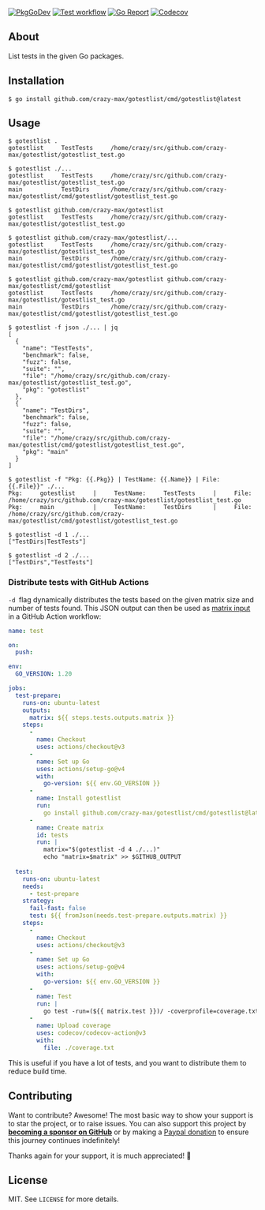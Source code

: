 [![PkgGoDev](https://img.shields.io/badge/go.dev-docs-007d9c?logo=go&logoColor=white&style=flat-square)](https://pkg.go.dev/github.com/crazy-max/gotestlist)
[![Test workflow](https://img.shields.io/github/actions/workflow/status/crazy-max/gotestlist/test.yml?label=test&logo=github&style=flat-square)](https://github.com/crazy-max/gotestlist/actions?workflow=test)
[![Go Report](https://goreportcard.com/badge/github.com/crazy-max/gotestlist?style=flat-square)](https://goreportcard.com/report/github.com/crazy-max/gotestlist)
[![Codecov](https://img.shields.io/codecov/c/github/crazy-max/gotestlist?logo=codecov&style=flat-square)](https://codecov.io/gh/crazy-max/gotestlist)

## About

List tests in the given Go packages.

## Installation

```console
$ go install github.com/crazy-max/gotestlist/cmd/gotestlist@latest
```

## Usage

```console
$ gotestlist .
gotestlist     TestTests     /home/crazy/src/github.com/crazy-max/gotestlist/gotestlist_test.go
```

```console
$ gotestlist ./...
gotestlist     TestTests     /home/crazy/src/github.com/crazy-max/gotestlist/gotestlist_test.go
main           TestDirs      /home/crazy/src/github.com/crazy-max/gotestlist/cmd/gotestlist/gotestlist_test.go
```

```console
$ gotestlist github.com/crazy-max/gotestlist
gotestlist     TestTests     /home/crazy/src/github.com/crazy-max/gotestlist/gotestlist_test.go
```

```console
$ gotestlist github.com/crazy-max/gotestlist/...
gotestlist     TestTests     /home/crazy/src/github.com/crazy-max/gotestlist/gotestlist_test.go
main           TestDirs      /home/crazy/src/github.com/crazy-max/gotestlist/cmd/gotestlist/gotestlist_test.go
```

```console
$ gotestlist github.com/crazy-max/gotestlist github.com/crazy-max/gotestlist/cmd/gotestlist
gotestlist     TestTests     /home/crazy/src/github.com/crazy-max/gotestlist/gotestlist_test.go
main           TestDirs      /home/crazy/src/github.com/crazy-max/gotestlist/cmd/gotestlist/gotestlist_test.go
```

```console
$ gotestlist -f json ./... | jq
[
  {
    "name": "TestTests",
    "benchmark": false,
    "fuzz": false,
    "suite": "",
    "file": "/home/crazy/src/github.com/crazy-max/gotestlist/gotestlist_test.go",
    "pkg": "gotestlist"
  },
  {
    "name": "TestDirs",
    "benchmark": false,
    "fuzz": false,
    "suite": "",
    "file": "/home/crazy/src/github.com/crazy-max/gotestlist/cmd/gotestlist/gotestlist_test.go",
    "pkg": "main"
  }
]
```

```console
$ gotestlist -f "Pkg: {{.Pkg}} | TestName: {{.Name}} | File: {{.File}}" ./...
Pkg:     gotestlist     |     TestName:     TestTests     |     File:     /home/crazy/src/github.com/crazy-max/gotestlist/gotestlist_test.go
Pkg:     main           |     TestName:     TestDirs      |     File:     /home/crazy/src/github.com/crazy-max/gotestlist/cmd/gotestlist/gotestlist_test.go
```

```console
$ gotestlist -d 1 ./...
["TestDirs|TestTests"]
```

```console
$ gotestlist -d 2 ./...
["TestDirs","TestTests"]
```

### Distribute tests with GitHub Actions

`-d `flag dynamically distributes the tests based on the given matrix size and
number of tests found. This JSON output can then be used as [matrix input](https://docs.github.com/en/actions/using-jobs/using-a-matrix-for-your-jobs)
in a GitHub Action workflow:

```yaml
name: test

on:
  push:

env:
  GO_VERSION: 1.20

jobs:
  test-prepare:
    runs-on: ubuntu-latest
    outputs:
      matrix: ${{ steps.tests.outputs.matrix }}
    steps:
      -
        name: Checkout
        uses: actions/checkout@v3
      -
        name: Set up Go
        uses: actions/setup-go@v4
        with:
          go-version: ${{ env.GO_VERSION }}
      -
        name: Install gotestlist
        run:
          go install github.com/crazy-max/gotestlist/cmd/gotestlist@latest
      -
        name: Create matrix
        id: tests
        run: |
          matrix="$(gotestlist -d 4 ./...)"
          echo "matrix=$matrix" >> $GITHUB_OUTPUT
  
  test:
    runs-on: ubuntu-latest
    needs:
      - test-prepare
    strategy:
      fail-fast: false
      test: ${{ fromJson(needs.test-prepare.outputs.matrix) }}
    steps:
      -
        name: Checkout
        uses: actions/checkout@v3
      -
        name: Set up Go
        uses: actions/setup-go@v4
        with:
          go-version: ${{ env.GO_VERSION }}
      -
        name: Test
        run: |
          go test -run=(${{ matrix.test }})/ -coverprofile=coverage.txt -covermode=atomic ./...
      -
        name: Upload coverage
        uses: codecov/codecov-action@v3
        with:
          file: ./coverage.txt
```

This is useful if you have a lot of tests, and you want to distribute them to
reduce build time.

## Contributing

Want to contribute? Awesome! The most basic way to show your support is to star the project, or to raise issues. You
can also support this project by [**becoming a sponsor on GitHub**](https://github.com/sponsors/crazy-max) or by making
a [Paypal donation](https://www.paypal.me/crazyws) to ensure this journey continues indefinitely!

Thanks again for your support, it is much appreciated! :pray:

## License

MIT. See `LICENSE` for more details.

